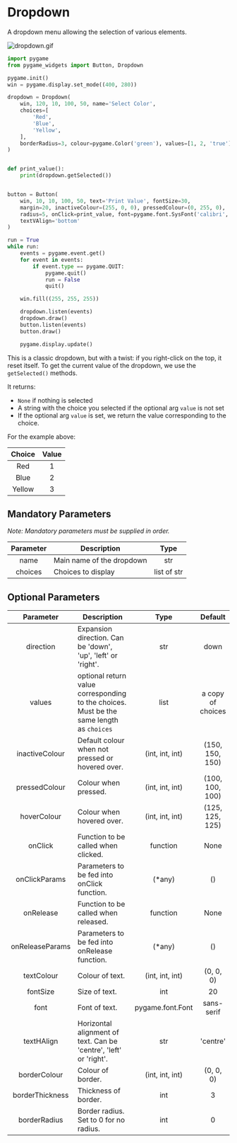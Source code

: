 # Dropdown

A dropdown menu allowing the selection of various elements.

![dropdown.gif](images/dropdown.gif)

```Python
import pygame
from pygame_widgets import Button, Dropdown

pygame.init()
win = pygame.display.set_mode((400, 280))

dropdown = Dropdown(
    win, 120, 10, 100, 50, name='Select Color',
    choices=[
        'Red',
        'Blue',
        'Yellow',
    ],
    borderRadius=3, colour=pygame.Color('green'), values=[1, 2, 'true'], direction='down', textHAlign='left'
)


def print_value():
    print(dropdown.getSelected())


button = Button(
    win, 10, 10, 100, 50, text='Print Value', fontSize=30,
    margin=20, inactiveColour=(255, 0, 0), pressedColour=(0, 255, 0),
    radius=5, onClick=print_value, font=pygame.font.SysFont('calibri', 10),
    textVAlign='bottom'
)

run = True
while run:
    events = pygame.event.get()
    for event in events:
        if event.type == pygame.QUIT:
            pygame.quit()
            run = False
            quit()

    win.fill((255, 255, 255))

    dropdown.listen(events)
    dropdown.draw()
    button.listen(events)
    button.draw()

    pygame.display.update()
```

This is a classic dropdown, but with a twist: if you right-click on the top, it reset itself. To get the current value
of the dropdown, we use the `getSelected()` methods.

It returns:

- `None` if nothing is selected
- A string with the choice you selected if the optional arg `value` is not set
- If the optional arg `value` is set, we return the value corresponding to the choice.

For the example above:

| Choice | Value |
| :---: | :---: |
| Red | 1 |
| Blue | 2 |
| Yellow | 3 |

## Mandatory Parameters

_Note: Mandatory parameters must be supplied in order._

| Parameter | Description | Type |
| :---: | --- | :---: |
| name | Main name of the dropdown | str | 
| choices | Choices to display | list of str | 

## Optional Parameters

| Parameter | Description | Type | Default |
| :---: | --- | :---: | :---: |
| direction | Expansion direction. Can be 'down', 'up', 'left' or 'right'. | str | down |
| values | optional return value corresponding to the choices. Must be the same length as `choices` |list|a copy of choices|
| inactiveColour | Default colour when not pressed or hovered over. | (int, int, int) | (150, 150, 150) |
| pressedColour | Colour when pressed. | (int, int, int) | (100, 100, 100) |
| hoverColour | Colour when hovered over. | (int, int, int) | (125, 125, 125) |
| onClick | Function to be called when clicked. | function | None |
| onClickParams | Parameters to be fed into onClick function. | (*any) | () |
| onRelease | Function to be called when released. | function | None |
| onReleaseParams | Parameters to be fed into onRelease function. | (*any) | () |
| textColour | Colour of text. | (int, int, int) | (0, 0, 0) |
| fontSize | Size of text. | int | 20 |
| font | Font of text. | pygame.font.Font | sans-serif |
| textHAlign | Horizontal alignment of text. Can be 'centre', 'left' or 'right'. | str | 'centre' |
| borderColour | Colour of border. | (int, int, int) | (0, 0, 0) |
| borderThickness | Thickness of border. | int | 3 |
| borderRadius | Border radius. Set to 0 for no radius. | int | 0 |
